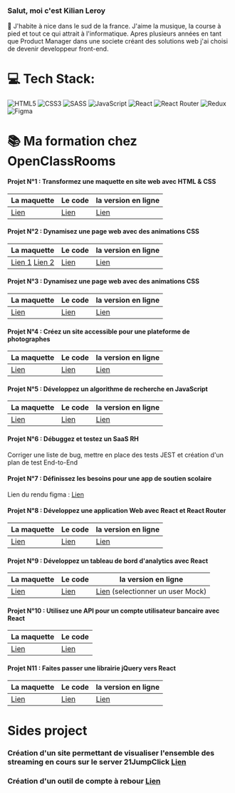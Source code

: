 ### Salut, moi c'est Kilian Leroy
📍 J'habite à nice dans le sud de la france.
J'aime la musique, la course à pied et tout ce qui attrait à l'informatique.
Apres plusieurs années en tant que Product Manager dans une societe créant des solutions web j'ai choisi de devenir developpeur front-end.



# 💻  Tech Stack:
![HTML5](https://img.shields.io/badge/html5-%23E34F26.svg?style=for-the-badge&logo=html5&logoColor=white) 
![CSS3](https://img.shields.io/badge/css3-%231572B6.svg?style=for-the-badge&logo=css3&logoColor=white)
![SASS](https://img.shields.io/badge/SASS-hotpink.svg?style=for-the-badge&logo=SASS&logoColor=white)
![JavaScript](https://img.shields.io/badge/javascript-%23323330.svg?style=for-the-badge&logo=javascript&logoColor=%23F7DF1E)
![React](https://img.shields.io/badge/react-%2320232a.svg?style=for-the-badge&logo=react&logoColor=%2361DAFB)
![React Router](https://img.shields.io/badge/React_Router-CA4245?style=for-the-badge&logo=react-router&logoColor=white)
![Redux](https://img.shields.io/badge/redux-%23593d88.svg?style=for-the-badge&logo=redux&logoColor=white) 
![Figma](https://img.shields.io/badge/figma-%23F24E1E.svg?style=for-the-badge&logo=figma&logoColor=white)

# 📚  Ma formation chez OpenClassRooms

#### Projet N°1 : Transformez une maquette en site web avec HTML & CSS
| La maquette | Le code | la version en ligne |
|-----------|-----------|-----------|
| [Lien](https://www.figma.com/file/aen32jonHhD7JnIEL2b3sE/ARCHIVED-Maquettes-Booki-(desktop%2C-mobile%2C-tablette)?node-id=3-0&t=Ronj5H5WTeuvXaQR-0) |[Lien](https://github.com/Kilian06/Projet-2-OPC)| [Lien](https://kilian06.github.io/Projet-2-OPC/) |



#### Projet N°2 : Dynamisez une page web avec des animations CSS

| La maquette | Le code | la version en ligne |
|-----------|-----------|-----------|
| [Lien 1](https://raw.githubusercontent.com/Kilian06/Projet-3-OPC/main/Accueil.png) [Lien 2](https://raw.githubusercontent.com/Kilian06/Projet-3-OPC/main/Menu%20-%20A%CC%80%20la%20franc%CC%A7aise.png)|[Lien](https://github.com/Kilian06/Projet-3-OPC)| [Lien](https://kilian06.github.io/Projet-3-OPC/) |


#### Projet N°3 : Dynamisez une page web avec des animations CSS

| La maquette | Le code | la version en ligne |
|-----------|-----------|-----------|
| [Lien ](https://www.figma.com/file/B7NKBDvSI18uoMLJgpnh48/UI-Design-GameOn-FR?node-id=106%3A630&t=aVQUgh152qBd4MLA-0)|[Lien](https://github.com/Kilian06/Porjet-4-OPC/tree/master/starterOnly)| [Lien](https://kilian06.github.io/Porjet-4-OPC/starterOnly/) |

#### Projet N°4 : Créez un site accessible pour une plateforme de photographes

| La maquette | Le code | la version en ligne|
|-----------|-----------|-----------|
| [Lien ](https://www.figma.com/file/Q3yNeD7WTK9QHDldg9vaRl/UI-Design-FishEye-FR?node-id=0%3A1)|[Lien](https://github.com/Kilian06/Projet-5-OPC)| [Lien](https://kilian06.github.io/Porjet-4-OPC/starterOnly/) |

#### Projet N°5 : Développez un algorithme de recherche en JavaScript

| La maquette | Le code | la version en ligne|
|-----------|-----------|-----------|
| [Lien ](https://www.figma.com/file/xqeE1ZKlHUWi2Efo8r73NK/UI-Design-Les-Petits-Plats-FR?node-id=0%3A1&t=zzqolaa7f6nR80C0-0)|[Lien](https://github.com/Kilian06/Projet-6-OPC)| [Lien](https://kilian06.github.io/Projet-6-OPC/) |


#### Projet N°6 : Débuggez et testez un SaaS RH
Corriger une liste de bug, mettre en place des tests JEST et création d'un plan de test End-to-End

#### Projet N°7 : Définissez les besoins pour une app de soutien scolaire
Lien du rendu figma : [Lien](https://www.figma.com/proto/fpAbUTWgeRs9mGyTIiOYjK/Untitled?node-id=0%3A1)

#### Projet N°8 : Développez une application Web avec React et React Router

| La maquette | Le code | la version en ligne|
|-----------|-----------|-----------|
| [Lien ](https://www.figma.com/file/bAnXDNqRKCRRP8mY2gcb5p/UI-Design-Kasa-FR?node-id=4%3A1&t=O2WKZG1J4ndaChm7-0)|[Lien](https://github.com/Kilian06/opc-11-kasa)| [Lien](https://opc-11-kasa.vercel.app/) |

#### Projet N°9 : Développez un tableau de bord d'analytics avec React

| La maquette | Le code | la version en ligne|
|-----------|-----------|-----------|
| [Lien ](https://www.figma.com/file/BMomGVZqLZb811mDMShpLu/UI-design-Sportify-FR?node-id=0%3A1)|[Lien](https://github.com/Kilian06/OPC-Projet-12)| [Lien](https://opc-projet-12-ncdoz04dn-kilian06.vercel.app/) (selectionner un user Mock)|

#### Projet N°10 : Utilisez une API pour un compte utilisateur bancaire avec React

| La maquette | Le code|
|-----------|-----------|
| [Lien ](https://github.com/OpenClassrooms-Student-Center/Project-10-Bank-API/tree/master/designs)|[Lien](https://github.com/Kilian06/Projet-13-OPC)|

#### Projet N11 : Faites passer une librairie jQuery vers React

| La maquette | Le code | la version en ligne|
|-----------|-----------|-----------|
| [Lien ]( https://kilian06.github.io/Jquery-14-OPC/)|[Lien](https://github.com/Kilian06/Projet-14-OPC)| [Lien](https://projet-14-opc.vercel.app/)|

#  Sides project

### Création d'un site permettant de visualiser l'ensemble des streaming en cours sur le server 21JumpClick [Lien](https://21jumplive.vercel.app/)

### Création d'un outil de compte à rebour [Lien](https://count-down-five.vercel.app/)

